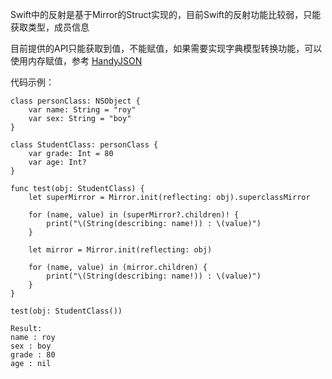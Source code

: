 Swift中的反射是基于Mirror的Struct实现的，目前Swift的反射功能比较弱，只能获取类型，成员信息

目前提供的API只能获取到值，不能赋值，如果需要实现字典模型转换功能，可以使用内存赋值，参考 [HandyJSON](https://github.com/alibaba/HandyJSON)

代码示例：

```
class personClass: NSObject {
    var name: String = "roy"
    var sex: String = "boy"
}

class StudentClass: personClass {
    var grade: Int = 80
    var age: Int?
}

func test(obj: StudentClass) {
    let superMirror = Mirror.init(reflecting: obj).superclassMirror

    for (name, value) in (superMirror?.children)! {
        print("\(String(describing: name!)) : \(value)")
    }

    let mirror = Mirror.init(reflecting: obj)

    for (name, value) in (mirror.children) {
        print("\(String(describing: name!)) : \(value)")
    }
} 

test(obj: StudentClass())

```

```
Result:
name : roy
sex : boy
grade : 80
age : nil
```





